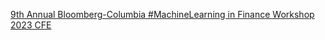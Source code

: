[9th Annual Bloomberg-Columbia #MachineLearning in Finance Workshop 2023   CFE](https://qi.tc/qi/112854)